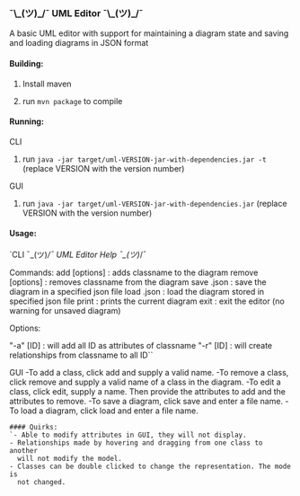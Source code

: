 ### ¯\\\_(ツ)\_/¯ UML Editor ¯\\\_(ツ)\_/¯

A basic UML editor with support for maintaining a diagram state and saving and loading diagrams in JSON format

#### Building:

1. Install maven

2. run `mvn package` to compile

#### Running:
CLI
1. run `java -jar target/uml-VERSION-jar-with-dependencies.jar -t` (replace VERSION with the version number)

GUI
1. run `java -jar target/uml-VERSION-jar-with-dependencies.jar` (replace VERSION with the version number)

#### Usage:
`CLI
¯\_(ツ)_/¯ UML Editor Help ¯\_(ツ)_/¯

Commands:
add <classname> [options]     : adds classname to the diagram
remove <classname>  [options] : removes classname from the diagram
save <filename>.json          : save the diagram in a specified json file
load <filename>.json          : load the diagram stored in specified json file
print                         : prints the current diagram
exit                          : exit the editor (no warning for unsaved diagram)

Options:

"-a" [ID]                     : will add all ID as attributes of classname
"-r" [ID]                     : will create relationships from classname to all ID``

GUI
-To add a class, click add and supply a valid name.
-To remove a class, click remove and supply a valid name of a class in the diagram.
-To edit a class, click edit, supply a name. Then provide the attributes to add and the 
 attributes to remove.
-To save a diagram, click save and enter a file name.
-To load a diagram, click load and enter a file name.
```
#### Quirks:
`- Able to modify attributes in GUI, they will not display.
- Relationships made by hovering and dragging from one class to another
  will not modify the model. 
- Classes can be double clicked to change the representation. The mode is
  not changed.
